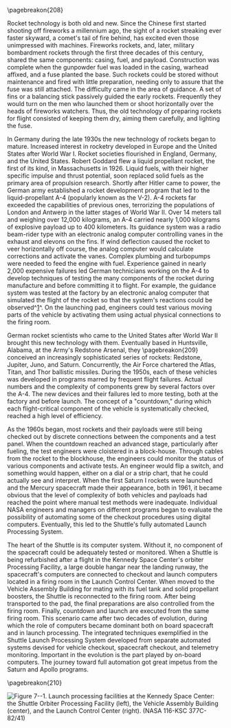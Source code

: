 \pagebreakon{208}

Rocket technology is both old and new. Since the Chinese
first started shooting off fireworks a millennium ago, the sight of a
rocket streaking ever faster skyward, a comet's tail of fire behind, has
excited even those unimpressed with machines. Fireworks rockets, and,
later, military bombardment rockets through the first three decades of
this century, shared the same components: casing, fuel, and payload.
Construction was complete when the gunpowder fuel was loaded in the
casing, warhead affixed, and a fuse planted the base. Such rockets could
be stored without maintenance and fired with little preparation, needing
only to assure that the fuse was still attached. The difficulty came in
the area of guidance. A set of fins or a balancing stick passively
guided the early rockets. Frequently they would turn on the men who
launched them or shoot horizontally over the heads of fireworks
watchers. Thus, the old technology of preparing rockets for flight
consisted of keeping them dry, aiming them carefully, and lighting the
fuse.

In Germany during the late 1930s the new technology of rockets began to
mature. Increased interest in rocketry developed in Europe and the
United States after World War I. Rocket societies flourished in England,
Germany, and the United States. Robert Goddard flew a liquid propellant
rocket, the first of its kind, in Massachusetts in 1926. Liquid fuels,
with their higher specific impulse and thrust potential, soon replaced
solid fuels as the primary area of propulsion research. Shortly after
Hitler came to power, the German army established a rocket development
program that led to the liquid-propellant A-4 (popularly known as the
V-2). A-4 rockets far exceeded the capabilities of previous ones,
terrorizing the populations of London and Antwerp in the latter stages
of World War II. Over 14 meters tall and weighing over 12,000 kilograms,
an A-4 carried nearly 1,000 kilograms of explosive payload up to 400
kilometers. Its guidance system was a radio beam-rider type with an
electronic analog computer controlling vanes in the exhaust and elevons
on the fins. If wind deflection caused the rocket to veer horizontally
off course, the analog computer would calculate corrections and activate
the vanes. Complex plumbing and turbopumps were needed to feed the
engine with fuel. Experience gained in nearly 2,000 expensive failures
led German technicians working on the A-4 to develop techniques of
testing the many components of the rocket during manufacture and before
committing it to flight. For example, the guidance system was tested at
the factory by an electronic analog computer that simulated the flight
of the rocket so that the system's reactions could be
observed^[1](#source7)^. On the launching pad, engineers could
test various moving parts of the vehicle by activating them using actual
physical connections to the firing room.

German rocket scientists who came to the United States after World War
II brought this new technology with them. Eventually based in
Huntsville, Alabama, at the Army's Redstone Arsenal, they \pagebreakon{209}
conceived an increasingly sophisticated series of rockets: Redstone,
Jupiter, Juno, and Saturn. Concurrently, the Air Force chartered the
Atlas, Titan, and Thor ballistic missiles. During the 1950s, each of
these vehicles was developed in programs marred by frequent flight
failures. Actual numbers and the complexity of components grew by
several factors over the A-4. The new devices and their failures led to
more testing, both at the factory and before launch. The concept of a
"countdown," during which each flight-critical component of the vehicle
is systematically checked, reached a high level of efficiency.

As the 1960s began, most rockets and their payloads were still being
checked out by discrete connections between the components and a test
panel. When the countdown reached an advanced stage, particularly after
fueling, the test engineers were cloistered in a block-house. Through
cables from the rocket to the blockhouse, the engineers could monitor
the status of various components and activate tests. An engineer would
flip a switch, and something would happen, either on a dial or a strip
chart, that he could actually see and interpret. When the first Saturn I
rockets were launched and the Mercury spacecraft made their appearance,
both in 1961, it became obvious that the level of complexity of both
vehicles and payloads had reached the point where manual test methods
were inadequate. Individual NASA engineers and managers on different
programs began to evaluate the possibility of automating some of the
checkout procedures using digital computers. Eventually, this led to the
Shuttle's fully automated Launch Processing System.

The heart of the Shuttle is its computer system. Without it, no
component of the spacecraft could be adequately tested or monitored.
When a Shuttle is being refurbished after a flight in the Kennedy Space
Center's orbiter Processing Facility, a large double hangar near the
landing runway, the spacecraft's computers are connected to checkout and
launch computers located in a firing room in the Launch Control Center.
When moved to the Vehicle Assembly Building for mating with its fuel
tank and solid propellant boosters, the Shuttle is reconnected to the
firing room. After being transported to the pad, the final preparations
are also controlled from the firing room. Finally, countdown and launch
are executed from the same firing room. This scenario came after two
decades of evolution, during which the role of computers became dominant
both on board spacecraft and in launch processing. The integrated
techniques exemplified in the Shuttle Launch Processing System developed
from separate automated systems devised for vehicle checkout, spacecraft
checkout, and telemetry monitoring. Important in the evolution is the
part played by on-board computers. The journey toward full automation
got great impetus from the Saturn and Apollo programs.

\pagebreakon{210}

![**Figure 7--1**. Launch processing facilities at the Kennedy Space Center:
the Shuttle Orbiter Processing Facility (left), the Vehicle Assembly
Building (center), and the Launch Control Center (right). (NASA 116-KSC
377C-82/41)](images/p210.jpg)
